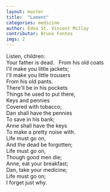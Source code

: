 ```yaml
---
layout: master
title:  "Lament"
categories: medicine
author: Edna St. Vincent Millay
contributor: Bruno Fontes
imgs: 2
---
```


Listen, children:   
Your father is dead.   
From his old coats   
I'll make you little jackets;   
I'll make you little trousers   
From his old pants.   
There'll be in his pockets   
Things he used to put there,   
Keys and pennies   
Covered with tobacco;   
Dan shall have the pennies   
To save in his bank;   
Anne shall have the keys   
To make a pretty noise with.   
Life must go on,   
And the dead be forgotten;   
Life must go on,   
Though good men die;   
Anne, eat your breakfast;   
Dan, take your medicine;   
Life must go on;   
I forget just why.   
 

